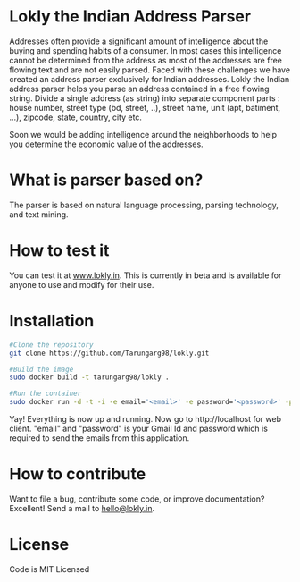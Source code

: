 # Lokly the Indian Address Parser 

Addresses often provide a significant amount of intelligence about the buying and spending habits of a consumer.  In most cases this intelligence cannot be determined from the address as most of the addresses are free flowing text and are not easily parsed.  Faced with these challenges we have created an address parser exclusively for Indian addresses. Lokly the Indian address parser helps you parse an address contained in a free flowing string.  Divide a single address (as string) into separate component parts : house number, street type (bd, street, ..), street name, unit (apt, batiment, ...), zipcode, state, country, city etc. 

Soon we would be adding intelligence around the neighborhoods to help you determine the economic value of the addresses. 

# What is parser based on?  

The parser is based on natural language processing, parsing technology, and text mining. 

# How to test it 

You can test it at www.lokly.in.   This is currently in beta and is available for anyone to use and modify for their use. 

# Installation 

```bash
#Clone the repository
git clone https://github.com/Tarungarg98/lokly.git
```

```bash
#Build the image
sudo docker build -t tarungarg98/lokly .
```

```bash
#Run the container
sudo docker run -d -t -i -e email='<email>' -e password='<password>' -p 80:80 --name lokly tarungarg98/lokly
```

Yay! Everything is now up and running. Now go to http://localhost for web client. 
"email" and "password" is your Gmail Id and password which is required to send the emails from this application.

# How to contribute 

Want to file a bug, contribute some code, or improve documentation? Excellent! Send a mail to hello@lokly.in. 

# License 

Code is MIT Licensed
